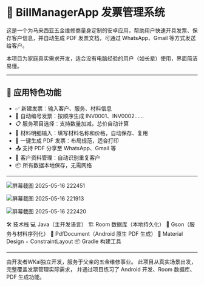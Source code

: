 # 🧾 BillManagerApp 发票管理系统

这是一个为马来西亚五金维修商量身定制的安卓应用，帮助用户快速开具发票、保存客户信息，并自动生成 PDF 发票文档，可通过 WhatsApp、Gmail 等方式发送给客户。

本项目为家庭真实需求开发，适合没有电脑经验的用户（如长辈）使用，界面简洁易懂。

---

## 🚀 应用特色功能

- ✅ 新建发票：输入客户、服务、材料信息
- 🔢 自动编号发票：按顺序生成 INV0001、INV0002……
- 📋 服务项目选择：支持数量加减，总价自动计算
- 🧱 材料明细输入：填写材料名称和价格，自动保存、复用
- 📄 一键生成 PDF 发票：布局规范，适合打印
- 📤 支持 PDF 分享至 WhatsApp、Gmail 等
- 🧍 客户资料管理：自动识别重复客户
- 📦 所有数据本地保存，无需网络

---

![屏幕截图 2025-05-16 222451](https://github.com/user-attachments/assets/2a608d72-da79-4eae-b31a-188ab34e9349)

![屏幕截图 2025-05-16 221913](https://github.com/user-attachments/assets/ff5f4d90-91bc-408c-ac22-bd1104fc4932)

![屏幕截图 2025-05-16 222420](https://github.com/user-attachments/assets/9f1b3b89-32c0-474d-af62-277962e4b878)

🛠 技术栈
    💻 Java（主开发语言）
    🏗️ Room 数据库（本地持久化）
    🧮 Gson（服务与材料序列化）
    📄 PdfDocument（Android 原生 PDF 生成）
    🎨 Material Design + ConstraintLayout
    📦 Gradle 构建工具

---

由开发者WKai独立开发，服务于父亲的五金维修事业。
此项目从真实场景出发，完整覆盖发票管理实际需求，
并通过项目练习了 Android 开发、Room 数据库、PDF 生成功能。

